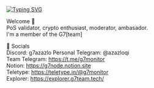 [![Typing SVG](https://readme-typing-svg.herokuapp.com?color=%2336BCF7&lines=Hi+I'm+AzaZLO+from+G7[team])](https://git.io/typing-svg)

Welcome 🤘  
PoS validator, crypto enthusiast, moderator, ambasador.  
I'm a member of the G7[team]  

  
💬 Socials  
Discord: g7azazlo
Personal Telegram: @azazloqi  
Team Telegram: https://t.me/g7monitor  
Notion: https://g7node.notion.site <br />
Teletype: https://teletype.in/@g7monitor  
Explorer: https://explorer.g7team.tech/
